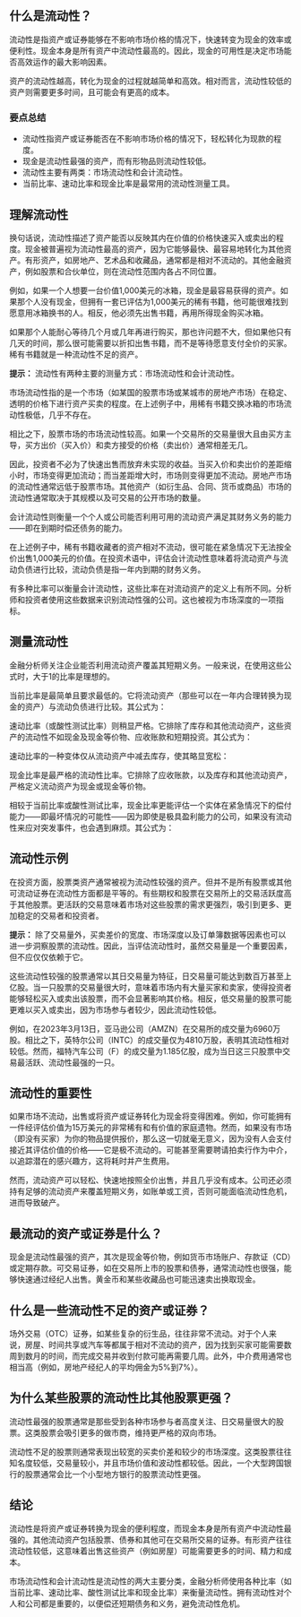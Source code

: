 ## 什么是流动性？

流动性是指资产或证券能够在不影响市场价格的情况下，快速转变为现金的效率或便利性。现金本身是所有资产中流动性最高的。因此，现金的可用性是决定市场能否高效运作的最大影响因素。

资产的流动性越高，转化为现金的过程就越简单和高效。相对而言，流动性较低的资产则需要更多时间，且可能会有更高的成本。

### 要点总结

- 流动性指资产或证券能否在不影响市场价格的情况下，轻松转化为现款的程度。
- 现金是流动性最强的资产，而有形物品则流动性较低。
- 流动性主要有两类：市场流动性和会计流动性。
- 当前比率、速动比率和现金比率是最常用的流动性测量工具。

## 理解流动性

换句话说，流动性描述了资产能否以反映其内在价值的价格快速买入或卖出的程度。现金被普遍视为流动性最高的资产，因为它能够最快、最容易地转化为其他资产。有形资产，如房地产、艺术品和收藏品，通常都是相对不流动的。其他金融资产，例如股票和合伙单位，则在流动性范围内各占不同位置。

例如，如果一个人想要一台价值1,000美元的冰箱，现金是最容易获得的资产。如果那个人没有现金，但拥有一套已评估为1,000美元的稀有书籍，他可能很难找到愿意用冰箱换书的人。相反，他必须先出售书籍，再用所得现金购买冰箱。

如果那个人能耐心等待几个月或几年再进行购买，那也许问题不大，但如果他只有几天的时间，那么很可能需要以折扣出售书籍，而不是等待愿意支付全价的买家。稀有书籍就是一种流动性不足的资产。

**提示：** 流动性有两种主要的测量方式：市场流动性和会计流动性。

市场流动性指的是一个市场（如某国的股票市场或某城市的房地产市场）在稳定、透明的价格下进行资产买卖的程度。在上述例子中，用稀有书籍交换冰箱的市场流动性极低，几乎不存在。

相比之下，股票市场的市场流动性较高。如果一个交易所的交易量很大且由买方主导，买方出价（买入价）和卖方接受的价格（卖出价）通常相差无几。

因此，投资者不必为了快速出售而放弃未实现的收益。当买入价和卖出价的差距缩小时，市场变得更加流动；而当差距增大时，市场则变得更加不流动。房地产市场的流动性通常远低于股票市场。其他资产（如衍生品、合同、货币或商品）市场的流动性通常取决于其规模以及可交易的公开市场的数量。

会计流动性则衡量一个个人或公司能否利用可用的流动资产满足其财务义务的能力——即在到期时偿还债务的能力。

在上述例子中，稀有书籍收藏者的资产相对不流动，很可能在紧急情况下无法按全价出售1,000美元的价值。在投资术语中，评估会计流动性意味着将流动资产与流动负债进行比较，流动负债是指一年内到期的财务义务。

有多种比率可以衡量会计流动性，这些比率在对流动资产的定义上有所不同。分析师和投资者使用这些数据来识别流动性强的公司。这也被视为市场深度的一项指标。

## 测量流动性

金融分析师关注企业能否利用流动资产覆盖其短期义务。一般来说，在使用这些公式时，大于1的比率是理想的。

当前比率是最简单且要求最低的。它将流动资产（那些可以在一年内合理转换为现金的资产）与流动负债进行比较。其公式为：

速动比率（或酸性测试比率）则稍显严格。它排除了库存和其他流动资产，这些资产的流动性不如现金及现金等价物、应收账款和短期投资。其公式为：

速动比率的一种变体仅从流动资产中减去库存，使其略显宽松：

现金比率是最严格的流动性比率。它排除了应收账款，以及库存和其他流动资产，严格定义流动资产为现金或现金等价物。

相较于当前比率或酸性测试比率，现金比率更能评估一个实体在紧急情况下的偿付能力——即最坏情况的可能性——因为即使是极具盈利能力的公司，如果没有流动性来应对突发事件，也会遇到麻烦。其公式为：

## 流动性示例

在投资方面，股票类资产通常被视为流动性较强的资产。但并不是所有股票或其他可流动证券在流动性方面都是平等的。有些期权和股票在交易所上的交易活跃度高于其他股票。更活跃的交易意味着市场对这些股票的需求更强烈，吸引到更多、更加稳定的交易者和投资者。

**提示：** 除了交易量外，买卖差价的宽度、市场深度以及订单簿数据等因素也可以进一步洞察股票的流动性。因此，当评估流动性时，虽然交易量是一个重要因素，但不应仅仅依赖于它。

这些流动性较强的股票通常以其日交易量为特征，日交易量可能达到数百万甚至上亿股。当一只股票的交易量很大时，意味着市场内有大量买家和卖家，使得投资者能够轻松买入或卖出该股票，而不会显著影响其价格。相反，低交易量的股票可能更难以买入或卖出，因为市场参与者较少，因此流动性较低。

例如，在2023年3月13日，亚马逊公司（AMZN）在交易所的成交量为6960万股。相比之下，英特尔公司（INTC）的成交量仅为4810万股，表明其流动性相对较低。然而，福特汽车公司（F）的成交量为1.185亿股，成为当日这三只股票中交易最活跃、流动性最强的一只。

## 流动性的重要性

如果市场不流动，出售或将资产或证券转化为现金将变得困难。例如，你可能拥有一件经评估价值为15万美元的非常稀有和有价值的家庭遗物。然而，如果没有市场（即没有买家）为你的物品提供报价，那么这一切就毫无意义，因为没有人会支付接近其评估价值的价格——它是极不流动的。可能甚至需要聘请拍卖行作为中介，以追踪潜在的感兴趣方，这将耗时并产生费用。

然而，流动资产可以轻松、快速地按照全价出售，并且几乎没有成本。公司还必须持有足够的流动资产来覆盖短期义务，如账单或工资，否则可能面临流动性危机，进而导致破产。

## 最流动的资产或证券是什么？

现金是流动性最强的资产，其次是现金等价物，例如货币市场账户、存款证（CD）或定期存款。可交易证券，如在交易所上市的股票和债券，通常流动性也很强，能够快速通过经纪人出售。黄金币和某些收藏品也可能迅速卖出换取现金。

## 什么是一些流动性不足的资产或证券？

场外交易（OTC）证券，如某些复杂的衍生品，往往非常不流动。对于个人来说，房屋、时间共享或汽车等都属于相对不流动的资产，因为找到买家可能需要数周到数月的时间，而完成交易并收到付款可能再需要几周。此外，中介费用通常也相当高（例如，房地产经纪人的平均佣金为5%到7%）。

## 为什么某些股票的流动性比其他股票更强？

流动性最强的股票通常是那些受到各种市场参与者高度关注、日交易量很大的股票。这类股票会吸引更多的做市商，维持更严格的双向市场。

流动性不足的股票则通常表现出较宽的买卖价差和较少的市场深度。这类股票往往知名度较低，交易量较小，并且市场价值和波动性都较低。因此，一个大型跨国银行的股票通常会比一个小型地方银行的股票流动性更强。

## 结论

流动性是将资产或证券转换为现金的便利程度，而现金本身是所有资产中流动性最强的。其他流动资产包括股票、债券和其他可在交易所交易的证券。有形资产往往流动性较低，这意味着出售这些资产（例如房屋）可能需要更多的时间、精力和成本。

市场流动性和会计流动性是流动性的两大主要分类，金融分析师使用各种比率（如当前比率、速动比率、酸性测试比率和现金比率）来衡量流动性。拥有流动性对个人和公司都是重要的，以便偿还短期债务和义务，避免流动性危机。